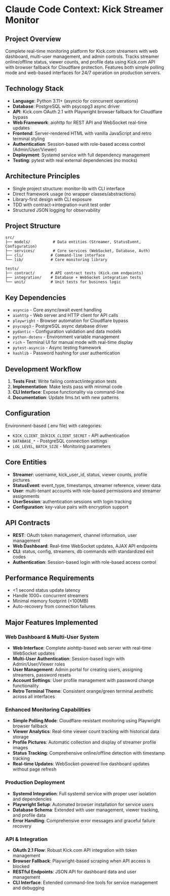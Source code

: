 # Claude Code Context: Kick Streamer Monitor

## Project Overview
Complete real-time monitoring platform for Kick.com streamers with web dashboard, multi-user management, and admin controls. Tracks streamer online/offline status, viewer counts, and profile data using Kick.com API with browser fallback for Cloudflare protection. Features both simple polling mode and web-based interfaces for 24/7 operation on production servers.

## Technology Stack
- **Language**: Python 3.11+ (asyncio for concurrent operations)
- **Database**: PostgreSQL with psycopg3 async driver
- **API**: Kick.com OAuth 2.1 with Playwright browser fallback for Cloudflare bypass
- **Web Framework**: aiohttp for REST API and WebSocket real-time updates
- **Frontend**: Server-rendered HTML with vanilla JavaScript and retro terminal styling
- **Authentication**: Session-based with role-based access control (Admin/User/Viewer)
- **Deployment**: Systemd service with full dependency management
- **Testing**: pytest with real external dependencies (no mocks)

## Architecture Principles
- Single project structure: monitor-lib with CLI interface
- Direct framework usage (no wrapper classes/abstractions)
- Library-first design with CLI exposure
- TDD with contract→integration→unit test order
- Structured JSON logging for observability

## Project Structure
```
src/
├── models/          # Data entities (Streamer, StatusEvent, Configuration)
├── services/        # Core services (WebSocket, Database, Auth)
├── cli/            # Command-line interface
└── lib/            # Core monitoring library

tests/
├── contract/       # API contract tests (Kick.com endpoints)
├── integration/    # Database + WebSocket integration tests  
└── unit/           # Unit tests for business logic
```

## Key Dependencies
- `asyncio` - Core async/await event handling
- `aiohttp` - Web server and HTTP client for API calls
- `playwright` - Browser automation for Cloudflare bypass
- `psycopg3` - PostgreSQL async database driver
- `pydantic` - Configuration validation and data models
- `python-dotenv` - Environment variable management
- `rich` - Terminal UI for manual mode with real-time display
- `pytest-asyncio` - Async testing framework
- `hashlib` - Password hashing for user authentication

## Development Workflow
1. **Tests First**: Write failing contract/integration tests
2. **Implementation**: Make tests pass with minimal code
3. **CLI Interface**: Expose functionality via command-line
4. **Documentation**: Update llms.txt with new patterns

## Configuration
Environment-based (.env file) with categories:
- `KICK_CLIENT_ID`/`KICK_CLIENT_SECRET` - API authentication
- `DATABASE_*` - PostgreSQL connection settings
- `LOG_LEVEL`, `BATCH_SIZE` - Monitoring parameters

## Core Entities
- **Streamer**: username, kick_user_id, status, viewer counts, profile pictures
- **StatusEvent**: event_type, timestamps, streamer reference, viewer data
- **User**: multi-tenant accounts with role-based permissions and streamer assignments
- **UserSession**: authentication sessions with login tracking
- **Configuration**: key-value pairs with encryption support

## API Contracts
- **REST**: OAuth token management, channel information, user management
- **Web Dashboard**: Real-time WebSocket updates, AJAX API endpoints
- **CLI**: status, config, streamers, db commands with standardized exit codes
- **Authentication**: Session-based login with role-based access control

## Performance Requirements
- <1 second status update latency
- Handle 1000+ concurrent streamers
- Minimal memory footprint (<100MB)
- Auto-recovery from connection failures

## Major Features Implemented

### **Web Dashboard & Multi-User System**
- **Web Interface**: Complete aiohttp-based web server with real-time WebSocket updates
- **Multi-User Authentication**: Session-based login with Admin/User/Viewer roles
- **User Management**: Admin portal for creating users, assigning streamers, password resets
- **Account Settings**: User profile management with password change functionality
- **Retro Terminal Theme**: Consistent orange/green terminal aesthetic across all interfaces

### **Enhanced Monitoring Capabilities**
- **Simple Polling Mode**: Cloudflare-resistant monitoring using Playwright browser fallback
- **Viewer Analytics**: Real-time viewer count tracking with historical data storage
- **Profile Pictures**: Automatic collection and display of streamer profile images
- **Status Tracking**: Comprehensive online/offline detection with timestamp tracking
- **Real-time Updates**: WebSocket-powered live dashboard updates without page refresh

### **Production Deployment**
- **Systemd Integration**: Full systemd service with proper user isolation and dependencies
- **Playwright Setup**: Automated browser installation for service users
- **Database Schema**: Extended with user management, viewer tracking, and profile data
- **Error Handling**: Comprehensive error messages and graceful failure recovery

### **API & Integration**
- **OAuth 2.1 Flow**: Robust Kick.com API integration with token management
- **Browser Fallback**: Playwright-based scraping when API access is blocked
- **RESTful Endpoints**: JSON API for dashboard data and user management
- **CLI Interface**: Extended command-line tools for service management and debugging